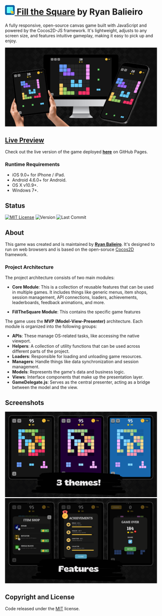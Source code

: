# [<img src="readme-assets/logo.png"> Fill the Square](https://ryanbalieiro.github.io/fill-the-square/) by Ryan Balieiro

A fully responsive, open-source canvas game built with JavaScript and powered by the Cocos2D-JS framework. It's lightweight, adjusts to any screen size, and features intuitive gameplay, making it easy to pick up and enjoy.

![alt promo](readme-assets/promo.png)

## [Live Preview](https://ryanbalieiro.github.io/fill-the-square/)

Check out the live version of the game deployed **[here](https://ryanbalieiro.github.io/fill-the-square/)** on GitHub Pages.

### Runtime Requirements

- iOS 9.0+ for iPhone / iPad.
- Android 4.6.0+ for Android.
- OS X v10.9+.
- Windows 7+.

## Status
[![MIT License](https://img.shields.io/badge/License-MIT-green.svg)](https://choosealicense.com/licenses/mit/)
![Version](https://img.shields.io/badge/version-1.7.0-blue.svg)
![Last Commit](https://img.shields.io/github/last-commit/ryanbalieiro/fill-the-square.svg)

## About

This game was created and is maintained by **[Ryan Balieiro](https://ryanbalieiro.com/)**. It's designed to run on web browsers and  is based on the open-soruce [Cocos2D](https://github.com/cocos2d/cocos2d-x) framework.

### Project Architecture

The project architecture consists of two main modules:

- **Core Module**: This is a collection of reusable features that can be used in multiple games. It includes things like generic menus, item shops, session management, API connections, loaders, achievements, leaderboards, feedback animations, and more.

- **FillTheSquare Module**: This contains the specific game features

The game uses the **MVP (Model-View-Presenter)** architecture. Each module is organized into the following groups:

- **APIs**: These manage OS-related tasks, like accessing the native viewport.
- **Helpers**: A collection of utility functions that can be used across different parts of the project.
- **Loaders**: Responsible for loading and unloading game resources.
- **Managers**: Handle things like data synchronization and session management.
- **Models**: Represents the game's data and business logic.
- **Views**: Interface components that make up the presentation layer.
- **GameDelegate.js**: Serves as the central presenter, acting as a bridge between the model and the view.

## Screenshots

![alt themes](readme-assets/screenshot-2.png)
![alt features](readme-assets/screenshot-1.png)

## Copyright and License

Code released under the [MIT](https://github.com/ryanbalieiro/fill-the-square?tab=MIT-1-ov-file) license.
